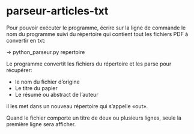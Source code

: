 # parseur-articles-txt

Pour pouvoir exécuter le programme, écrire sur la ligne de commande le nom du programme suivi du répertoire qui contient tout les fichiers PDF à convertir en txt:

→  python_parseur.py repertoire

Le programme convertit les fichiers du répertoire et les parse pour récupérer: 
- le nom du fichier d’origine
- Le titre du papier
- Le résumé ou abstract de l’auteur

il les met dans un nouveau répertoire qui s’appelle «out».

Quand le fichier comporte un titre de deux ou plusieurs lignes, seule la première ligne sera afficher.

